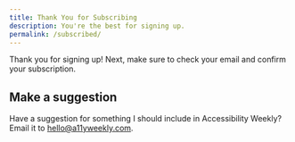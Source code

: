 ```yaml
---
title: Thank You for Subscribing
description: You're the best for signing up.
permalink: /subscribed/
---
```


Thank you for signing up! Next, make sure to check your email and confirm your subscription.

## Make a suggestion

Have a suggestion for something I should include in Accessibility Weekly? Email it to <hello@a11yweekly.com>.
